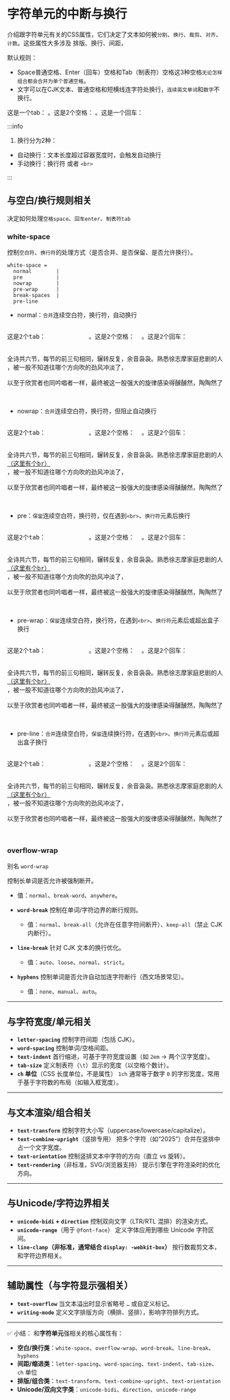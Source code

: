 # 字符单元的中断与换行

介绍跟字符单元有关的CSS属性，它们决定了文本如何被`分割`、`换行`、`裁剪`、`对齐`、`计数`。这些属性大多涉及 排版、换行、间距，

默认规则：

- Space普通空格、Enter（回车）空格和Tab（制表符）空格这3种空格`无论怎样组合都会合并为单个普通空格`。
- 文字可以在CJK文本、普通空格和短横线连字符处换行，`连续英文单词`和`数字`不换行。

<div class="w-full bg-#3c3c3c">
这是一个tab：    。这是2个空格： 。这是一个回车：

</div>

:::info

1. 换行分为2种：

- 自动换行：文本长度超过容器宽度时，会触发自动换行
- 手动换行：换行符 或者 `<br>`

:::

## 与**空白/换行规则**相关

决定如何处理`空格space`、`回车enter`、`制表符tab`

### white-space

控制`空白符`、`换行符`的处理方式（是否合并、是否保留、是否允许换行）。

```text
white-space =
  normal        |
  pre           |
  nowrap        |
  pre-wrap      |
  break-spaces  |
  pre-line
```

- normal：`合并`连续空白符，换行符，自动换行

<pre>
<div class="w-full bg-#3c3c3c whitespace-normal">
这是2个tab：            。这是2个空格：  。这是2个回车：


全诗共六节，每节的前三句相同，辗转反复，余音袅袅。熟悉徐志摩家庭悲剧的人，或许可以从中捕捉到一些关于这段罗曼史的影子。但它始终也是模糊的<u>（这里有个br）</u><br>，被一股不知道往哪个方向吹的劲风冲淡了，

以至于欣赏者也同吟唱者一样，最终被这一股强大的旋律感染得醺醺然，陶陶然了。

</div>
</pre>

- nowrap：`合并`连续空白符，换行符，但阻止自动换行

<pre>
<div class="w-full bg-#3c3c3c whitespace-nowrap">
这是2个tab：            。这是2个空格：  。这是2个回车：


全诗共六节，每节的前三句相同，辗转反复，余音袅袅。熟悉徐志摩家庭悲剧的人，或许可以从中捕捉到一些关于这段罗曼史的影子。但它始终也是模糊的<u>
（这里有个br）</u><br>，被一股不知道往哪个方向吹的劲风冲淡了，

以至于欣赏者也同吟唱者一样，最终被这一股强大的旋律感染得醺醺然，陶陶然了。

</div>
</pre>

- pre：`保留`连续空白符，换行符，仅在遇到`<br>`、`换行符`元素后换行

<pre>
<div class="w-full bg-#3c3c3c whitespace-pre">
这是2个tab：            。这是2个空格：  。这是2个回车：


全诗共六节，每节的前三句相同，辗转反复，余音袅袅。熟悉徐志摩家庭悲剧的人，或许可以从中捕捉到一些关于这段罗曼史的影子。但它始终也是模糊的<u>
（这里有个br）</u><br>，被一股不知道往哪个方向吹的劲风冲淡了，

以至于欣赏者也同吟唱者一样，最终被这一股强大的旋律感染得醺醺然，陶陶然了。

</div>
</pre>

- pre-wrap：`保留`连续空白符，换行符，在遇到`<br>`、`换行符`元素后或超出盒子换行

<pre>
<div class="w-full bg-#3c3c3c whitespace-pre-wrap">
这是2个tab：            。这是2个空格：  。这是2个回车：


全诗共六节，每节的前三句相同，辗转反复，余音袅袅。熟悉徐志摩家庭悲剧的人，或许可以从中捕捉到一些关于这段罗曼史的影子。但它始终也是模糊的<u>
（这里有个br）</u><br>，被一股不知道往哪个方向吹的劲风冲淡了，

以至于欣赏者也同吟唱者一样，最终被这一股强大的旋律感染得醺醺然，陶陶然了。

</div>
</pre>

- pre-line：`合并`连续空白符，`保留`连续换行符，在遇到`<br>`、`换行符`元素后或超出盒子换行

<pre>
<div class="w-full bg-#3c3c3c whitespace-pre-line">
这是2个tab：            。这是2个空格：  。这是2个回车：


全诗共六节，每节的前三句相同，辗转反复，余音袅袅。熟悉徐志摩家庭悲剧的人，或许可以从中捕捉到一些关于这段罗曼史的影子。但它始终也是模糊的<u>
（这里有个br）</u><br>，被一股不知道往哪个方向吹的劲风冲淡了，

以至于欣赏者也同吟唱者一样，最终被这一股强大的旋律感染得醺醺然，陶陶然了。

</div>
</pre>

### overflow-wrap

别名 `word-wrap`

控制长单词是否允许被强制断开。

- 值：`normal`、`break-word`、`anywhere`。

- **`word-break`**
  控制在单词/字符边界的断行规则。
  - 值：`normal`、`break-all`（允许在任意字符间断开）、`keep-all`（禁止 CJK 内断行）。

- **`line-break`**
  针对 CJK 文本的换行优化。
  - 值：`auto`、`loose`、`normal`、`strict`。

- **`hyphens`**
  控制单词是否允许自动加连字符断行（西文场景常见）。
  - 值：`none`、`manual`、`auto`。

---

## 与**字符宽度/单元**相关

- **`letter-spacing`**
  控制字符间距（包括 CJK）。
- **`word-spacing`**
  控制单词/空格间距。
- **`text-indent`**
  首行缩进，可基于字符宽度设置（如 `2em` → 两个汉字宽度）。
- **`tab-size`**
  定义制表符（`\t`）显示的宽度（以空格个数计）。
- **`ch` 单位**（CSS 长度单位，不是属性）
  `1ch` 通常等于数字 `0` 的字形宽度，常用于基于字符数的布局（如输入框宽度）。

---

## 与**文本渲染/组合**相关

- **`text-transform`**
  控制字符大小写（uppercase/lowercase/capitalize）。
- **`text-combine-upright`**（竖排专用）
  把多个字符（如“2025”）合并在竖排中占一个文字宽度。
- **`text-orientation`**
  控制竖排文本中字符的方向（直立 vs 旋转）。
- **`text-rendering`**（非标准，SVG/浏览器支持）
  提示引擎在字符渲染时的优化方向。

---

## 与**Unicode/字符边界**相关

- **`unicode-bidi` + `direction`**
  控制双向文字（LTR/RTL 混排）的渲染方式。
- **`unicode-range`**（用于 `@font-face`）
  定义字体应用到哪些 Unicode 字符区间。
- **`line-clamp`（非标准，通常结合 `display: -webkit-box`）**
  按行数裁剪文本，和字符边界相关。

---

## 辅助属性（与字符显示强相关）

- **`text-overflow`**
  当文本溢出时显示省略号 `…` 或自定义标记。
- **`writing-mode`**
  定义文字排版方向（横排、竖排），影响字符排列方式。

---

✅ 小结：
和**字符单元**强相关的核心属性有：

- **空白/换行类**：`white-space`、`overflow-wrap`、`word-break`、`line-break`、`hyphens`
- **间距/缩进类**：`letter-spacing`、`word-spacing`、`text-indent`、`tab-size`、`ch` 单位
- **排版/组合类**：`text-transform`、`text-combine-upright`、`text-orientation`
- **Unicode/双向文字类**：`unicode-bidi`、`direction`、`unicode-range`
